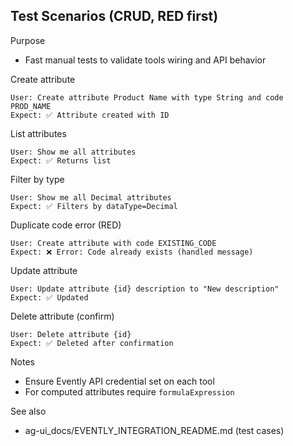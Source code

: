 ## Test Scenarios (CRUD, RED first)

Purpose
- Fast manual tests to validate tools wiring and API behavior

Create attribute
```
User: Create attribute Product Name with type String and code PROD_NAME
Expect: ✅ Attribute created with ID
```

List attributes
```
User: Show me all attributes
Expect: ✅ Returns list
```

Filter by type
```
User: Show me all Decimal attributes
Expect: ✅ Filters by dataType=Decimal
```

Duplicate code error (RED)
```
User: Create attribute with code EXISTING_CODE
Expect: ❌ Error: Code already exists (handled message)
```

Update attribute
```
User: Update attribute {id} description to "New description"
Expect: ✅ Updated
```

Delete attribute (confirm)
```
User: Delete attribute {id}
Expect: ✅ Deleted after confirmation
```

Notes
- Ensure Evently API credential set on each tool
- For computed attributes require `formulaExpression`

See also
- ag-ui_docs/EVENTLY_INTEGRATION_README.md (test cases)

